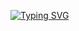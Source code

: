 [![Typing SVG](https://readme-typing-svg.demolab.com?font=Ubuntu+Font+Family&size=18&duration=2000&pause=200&color=11DC00&multiline=true&random=false&width=600&height=100&lines=%24+git+config+--global+user.name+%22John+Alex+Ladra%22;%24+git+config+--global+user.email+%22iam%40johnalexladra.com)](https://git.io/typing-svg)
